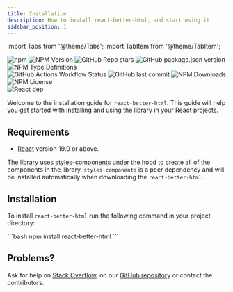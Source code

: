 ```yaml
---
title: Installation
description: How to install react-better-html, and start using it.
sidebar_position: 1
---
```


import Tabs from '@theme/Tabs';
import TabItem from '@theme/TabItem';

![npm](https://img.shields.io/npm/v/react-calendar.svg)
![NPM Version](https://img.shields.io/npm/v/react-better-html)
![GitHub Repo stars](https://img.shields.io/github/stars/krissvv/react-better-html?style=flat)
![GitHub package.json version](https://img.shields.io/github/package-json/v/krissvv/react-better-html)
![NPM Type Definitions](https://img.shields.io/npm/types/react-better-html)<br/>
![GitHub Actions Workflow Status](https://img.shields.io/github/actions/workflow/status/krissvv/react-better-html/deploy.yml)
![GitHub last commit](https://img.shields.io/github/last-commit/krissvv/react-better-html)
![NPM Downloads](https://img.shields.io/npm/dm/react-better-html)<br/>
![NPM License](https://img.shields.io/npm/l/react-better-html)<br/>
![React dep](https://img.shields.io/badge/React-v19-9b6499)

Welcome to the installation guide for `react-better-html`. This guide will help you get started with installing and using the library in your React projects.

## Requirements

-  [React](https://react.dev) version 19.0 or above.

The library uses [styles-components](https://styled-components.com) under the hood to create all of the components in the library. `styles-components` is a peer dependency and will be installed automatically when downloading the `react-better-html`.

## Installation

To install `react-better-html` run the following command in your project directory:

<Tabs>
   <TabItem value="npm" label="npm" default>
      ```bash
      npm install react-better-html
      ```
   </TabItem>
</Tabs>

## Problems?

Ask for help on [Stack Overflow](https://stackoverflow.com/questions/ask), on our [GitHub repository](https://github.com/krissvv/react-better-html/issues/new) or contact the contributors.
